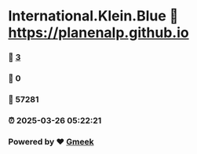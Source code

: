 # International.Klein.Blue :link: https://planenalp.github.io 
### :page_facing_up: [3](https://planenalp.github.io/tag.html) 
### :speech_balloon: 0 
### :hibiscus: 57281 
### :alarm_clock: 2025-03-26 05:22:21 
### Powered by :heart: [Gmeek](https://github.com/Meekdai/Gmeek)
